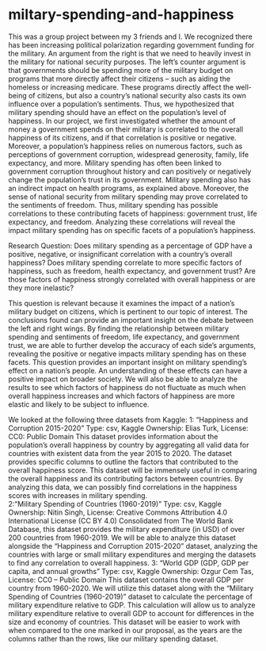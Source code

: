 # miltary-spending-and-happiness
This was a group project between my 3 friends and I.  We recognized there has been increasing political polarization regarding government funding for the military.  An argument from the right is that we need to heavily invest in the military for national security purposes.  The left’s counter argument is that governments should be spending more of the military budget on programs that more directly affect their citizens – such as aiding the homeless or increasing medicare. These programs directly affect the well-being of citizens, but also a country’s national security also casts its own influence over a population’s sentiments. Thus, we hypothesized that military spending should have an effect on the population’s level of happiness. In our project, we first investigated whether the amount of money a government spends on their military is correlated to the overall happiness of its citizens, and if that correlation is positive or negative. 
Moreover, a population’s happiness relies on numerous factors, such as perceptions of government corruption, widespread generosity, family, life expectancy, and more. Military spending has often been linked to government corruption throughout history and can positively or negatively change the population’s trust in its government. Military spending also has an indirect impact on health programs, as explained above. Moreover, the sense of national security from military spending may prove correlated to the sentiments of freedom. Thus, military spending has possible correlations to these contributing facets of happiness: government trust, life expectancy, and freedom. Analyzing these correlations will reveal the impact military spending has on specific facets of a population’s happiness.

Research Question: Does military spending as a percentage of GDP have a positive, negative, or insignificant correlation with a country’s overall happiness? Does military spending correlate to more specific factors of happiness, such as freedom, health expectancy, and government trust? Are those factors of happiness strongly correlated with overall happiness or are they more inelastic?

This question is relevant because it examines the impact of a nation’s military budget on citizens, which is pertinent to our topic of interest. The conclusions found can provide an important insight on the debate between the left and right wings. By finding the relationship between military spending and sentiments of freedom, life expectancy, and government trust, we are able to further develop the accuracy of each side’s arguments, revealing the positive or negative impacts military spending has on these facets. This question provides an important insight on military spending’s effect on a nation’s people. An understanding of these effects can have a positive impact on broader society. We will also be able to analyze the results to see which factors of happiness do not fluctuate as much when overall happiness increases and which factors of happiness are more elastic and likely to be subject to influence.


We looked at the following three datasets from Kaggle:
1:  “Happiness and Corruption 2015-2020” 
Type: csv, Kaggle Ownership: Elias Turk, License: CC0: Public Domain
This dataset provides information about the population’s overall happiness by country by aggregating all valid data for countries with existent data from the year 2015 to 2020. The dataset provides specific columns to outline the factors that contributed to the overall happiness score. This dataset will be immensely useful in comparing the overall happiness and its contributing factors between countries. By analyzing this data, we can possibly find correlations in the happiness scores with increases in military spending.  
2:“Military Spending of Countries (1960-2019)” 
Type: csv, Kaggle Ownership: Nitin Singh, License: Creative Commons Attribution 4.0 International License (CC BY 4.0) 
Consolidated from The World Bank Database, this dataset provides the military expenditure (in USD) of over 200 countries from 1960-2019. We will be able to analyze this dataset alongside the “Happiness and Corruption 2015-2020” dataset, analyzing the countries with large or small military expenditures and merging the datasets to find any correlation to overall happiness.
3: “World GDP (GDP, GDP per capita, and annual growths”
Type: csv, Kaggle Ownership: Ozgur Cem Tas, License: CC0 – Public Domain
	This dataset contains the overall GDP per country from 1960-2020. We will utilize this dataset along with the “Military Spending of Countries (1960-2019)” dataset to calculate the percentage of military expenditure relative to GDP. This calculation will allow us to analyze military expenditure relative to overall GDP to account for differences in the size and economy of countries. This dataset will be easier to work with when compared to the one marked in our proposal, as the years are the columns rather than the rows, like our military spending dataset.
